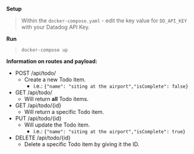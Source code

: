 **Setup**
> Within the `docker-compose.yaml` - edit the key value for `DD_API_KEY` with your Datadog API Key. 

**Run**
> `docker-compose up` 

**Information on routes and payload:**
- POST /api/todo/
    - Create a new Todo item.
        - i.e.: ```{"name": "siting at the airport","isComplete": false}```
- GET /api/todo/
   - Will return **all** Todo items.
- GET /api/todo/{id}
    - Will return a specific Todo item.
- PUT /api/todo/{id}
    - Will update the Todo item.
        - i.e.: ```{"name": "siting at the airport","isComplete": true}```
- DELETE /api/todo/{id}
    - Delete a specific Todo item by giving it the ID.

